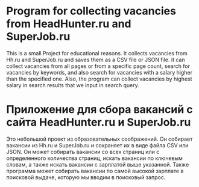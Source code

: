 # Program for collecting vacancies from HeadHunter.ru and SuperJob.ru
This is a small Project for educational reasons. It collects vacancies from Hh.ru and SuperJob.ru and saves them as a CSV file or JSON file.
it can collect vacancies from all pages or from a specific page count, search for vacancies by keywords, and also search for vacancies with a salary higher than the specified one.
Also, the program can collect vacancies by highest salary in search results that we input in search query.

# Приложение для сбора вакансий с сайта HeadHunter.ru и SuperJob.ru
Это небольшой проект из образовательных соображений. Он собирает вакансии из Hh.ru и SuperJob.ru и сохраняет их в виде файла CSV или JSON.
Он может собирать вакансии со всех страниц или с определенного количества страниц, искать вакансии по ключевым словам, а также искать вакансии с зарплатой выше указанной.
Также программа может собирать вакансии по самой высокой зарплате в поисковой выдаче, которую мы вводим в поисковый запрос.

